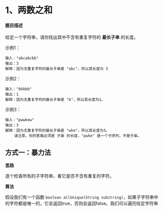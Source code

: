 # 1、两数之和

#### 题目描述

给定一个字符串，请你找出其中不含有重复字符的 **最长子串** 的长度。

示例1：

```shell
输入："abcabcbb"
输出：3
解释：因为无重复字符的最长子串是 "abc"，所以其长度为 3
```

示例2：

```shell
输入："bbbbb"
输出：1
解释：因为无重复字符的最长子串是 "b"，所以其长度为1。
```

示例3：

```shell
输入："pwwkew"
输出：3
解释：因为无重复字符的最长子串是 "wke"，所以其长度为3。
	请注意，你的答案必须是 子串 的长度，"pwke" 是一个子序列，不是子串。
```

## 方式一：暴力法

**思路**

逐个检查所有的子字符串，看它是否不含有重复的字符。

**算法**

假设我们有一个函数 `boolean allUnique(String substring)`，如果子字符串中的字符都是唯一的，它会返回true，否则会返回false。我们可以遍历给定字符串